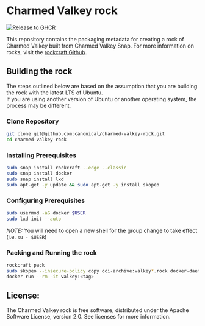 # Charmed Valkey rock
[![Release to GHCR](https://github.com/canonical/charmed-valkey-rock/actions/workflows/release.yaml/badge.svg)](https://github.com/canonical/charmed-valkey-rock/actions/workflows/release.yaml)

This repository contains the packaging metadata for creating a rock of Charmed Valkey built from Charmed Valkey 
Snap. For more information on rocks, visit the [rockcraft Github](https://github.com/canonical/rockcraft).

## Building the rock
The steps outlined below are based on the assumption that you are building the rock with the latest LTS of Ubuntu.  
If you are using another version of Ubuntu or another operating system, the process may be different.

### Clone Repository
```bash
git clone git@github.com:canonical/charmed-valkey-rock.git
cd charmed-valkey-rock
```
### Installing Prerequisites
```bash
sudo snap install rockcraft --edge --classic
sudo snap install docker
sudo snap install lxd
sudo apt-get -y update && sudo apt-get -y install skopeo
```
### Configuring Prerequisites
```bash
sudo usermod -aG docker $USER 
sudo lxd init --auto
```
*_NOTE:_* You will need to open a new shell for the group change to take effect (i.e. `su - $USER`)
### Packing and Running the rock
```bash
rockcraft pack
sudo skopeo --insecure-policy copy oci-archive:valkey*.rock docker-daemon:valkey:<tag>
docker run --rm -it valkey:<tag>
```

## License:
The Charmed Valkey rock is free software, distributed under the Apache Software License, version 2.0. See licenses for 
more information.